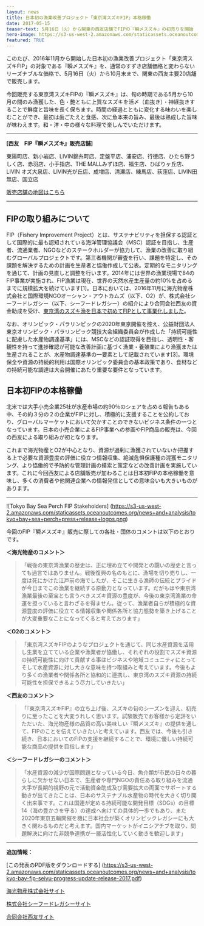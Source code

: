 ```yaml
---
layout: news
title: 日本初の漁業改善プロジェクト「東京湾スズキFIP」本格稼働
date: 2017-05-15
teaser-text: 5月16日（火）から関東の西友店舗でFIPの『瞬〆スズキ』の初売りを開始
hero-image: https://s3-us-west-2.amazonaws.com/staticassets.oceanoutcomes.org/news+and+analysis/hero+images/tokyo-bay-fip-seiyu-progress-update.jpg
featured: TRUE
---
```

このたび、2016年11月から開始した日本初の漁業改善プロジェクト「東京湾スズキFIP」の対象である『瞬〆スズキ』を、通常のすずき店舗価格と変わらないリーズナブルな価格で、5月16日（火）から10月末まで、関東の西友主要20店舗で販売します。

今回販売する東京湾スズキFIPの『瞬〆スズキ』は、旬の時期である5月から10月の間のみ漁獲した、色・艶ともに上質なスズキを活〆（血抜き）・神経抜きすることで鮮度と旨味を長く保ちます。時間の経過とともに変化する味わいを楽しむことができ、最初は歯ごたえと食感、次に魚本来の旨み、最後は熟成した旨味が味わえます。和・洋・中の様々な料理で楽しんでいただけます。

---
**[西友　FIP『瞬〆スズキ』販売店舗]**

東陽町店、新小岩店、LIVIN錦糸町店、定盤平店、浦安店、行徳店、ひたち野うしく店、赤羽店、小手指店、THE MALLみずほ店、福生店、ひばりヶ丘店、LIVIN オズ大泉店、LIVIN光が丘店、成増店、清瀬店、練馬店、荻窪店、LIVIN田無店、国立店

<a href="http://goo.gl/w1baST" target="_blank">販売店舗の地図はこちら</a>
 
---

<h2>FIPの取り組みについて</h2>

FIP（Fishery Improvement Project）とは、サステナビリティを担保する認証として国際的に最も認知されている海洋管理協議会（MSC）認証を目指し、生産者、流通業者、NGOなどのステークホルダーが協力して、漁業の改善に取り組むグローバルプロジェクトです。第三者機関が審査を行い、課題を特定し、その課題を解決するための計画を生産者と恊働作成して公表。定期的なモニタリングを通じて、計画の見直しと調整を行います。2014年には世界の漁業現場で84のFIP事業が実施され、FIP漁業は現在、世界の天然水産生産量の約10%を占めるまでに規模拡大を続けています[1]。日本においては、2016年11月に海光物産株式会社と国際環境NGOオーシャン・アウトカムズ（以下、O2）が、株式会社シーフードレガシー（以下、シーフードレガシー）の紹介により合同会社西友の資金助成を受け、<a href="http://www.oceanoutcomes.org/jp/news/tokyo-bay-fishery-improvement-launch/" target="_blank">東京湾のスズキ漁を日本で初めてFIPとして事業化しました</a>。

なお、オリンピック・パラリンピックの2020年東京開催を控え、公益財団法人東京オリンピック・パラリンピック競技大会組織委員会が作成した「持続可能性に配慮した水産物調達基準」には、MSCなどの認証取得を目指し、透明性・客観性を持って進捗確認が可能な改善計画に基づく漁業・養殖業により漁獲または生産されることが、水産物調達基準の一要素として記載されています[3]。環境保全や資源の持続的利用は国際オリンピック委員会の基本政策であり、食材などの持続可能な調達は大会開催にあたり重要な要件となっています。

<h2>日本初FIPの本格稼働</h2>

北米では大手小売企業25社が水産市場の約90％のシェアを占める報告もある中、その約３分の２の企業がFIPに対し、積極的に支援することを公約しており、グローバルマーケットにおいて欠かすことのできないビジネス条件の一つとなっています。日本の小売企業によるFIP事業への参画やFIP商品の販売は、今回の西友による取り組みが初となります。

これまで海光物産とO2が中心となり、資源が過剰に漁獲されていないか把握する上で必要な資源豊度の評価に役立つ情報収集、絶滅危惧保護種の混獲モニタリング、より恊働的で予防的な管理計画の摸索と策定などの改善計画を実施しています。これに今回西友による店舗販売が加わることは日本初FIPの本格稼働を意味し、多くの消費者や他関連企業への情報発信としての意味合いも大きいものがあります。

---

![Tokyo Bay Sea Perch FIP Stakeholders]
(https://s3-us-west-2.amazonaws.com/staticassets.oceanoutcomes.org/news+and+analysis/tokyo+bay+sea+perch+press+release+logos.png)

今回のFIP『瞬〆スズキ』販売に際しての各社・団体のコメントは以下のとおりです。

**＜海光物産のコメント＞**
 
>「戦後の東京湾漁業の歴史は、正に埋め立てや開発との闘いの歴史と言っても過言ではありません。戦後復興の名のもとに、漁場を切り売りし、一度は死にかけた江戸前の海でしたが、そこに生きる漁師の伝統とプライドが今日までこの漁業を継続する原動力となっています。だがもはや東京湾漁業最後の至宝とも言うべきスズキ資源の豊度が、今後の東京湾漁業の命運を担っていると言わざるを得ません。従って、漁業者自らが積極的な資源豊度の評価に役立てる情報収集や関係各所と協力態勢を築き上げることが大変重要なことになってくると考えております」

**＜O2のコメント＞**
 
>「東京湾スズキFIPのようなプロジェクトを通じて、同じ水産資源を活用し生業を立てている企業や漁業者が恊働し、それぞれの役割でスズキ資源の持続可能性に向けて貢献する事はビジネスや地域コミュニティにとってそして水産資源に対し大きな意味を持つ取組みと考えています。今後もより多くの漁業者や関係各所と協和的に連携し、東京湾のスズキ資源の持続可能性を担保できるよう尽力していきたい」

**＜西友のコメント＞**
 
>「『東京湾スズキFIP』の立ち上げ後、スズキの旬のシーズンを迎え、初売りに至ったことを大変うれしく思います。試験販売でお客様から定評をいただいた、海光物産様の品質の高い美味しい『瞬〆スズキ』の提供を通して、FIPのことを伝えていきたいと考えています。西友では、今後も引き続き、日本においてのFIPの支援を継続することで、環境に優しい持続可能な商品の提供を目指します」

**＜シーフードレガシーのコメント＞**
 
>「水産資源の減少が国際問題となっている今日、魚介類が市民の日々の暮らしに欠かせない日本で、生産者や専門NGOの責任ある取り組みを流通大手が長期的視野の元で活動資金助成及び需要拡大の両面でサポートする動きが出てきたことは、日本のサステナブル水産物の時代を大きく切り開く出来事です。これは国連が定める持続可能な開発目標（SDGs）の目標14（海の豊かさを守る）の達成へ向けての具体的一歩でもあり、また2020年東京五輪開催を機に日本社会が築くオリンピックレガシーにも大きく関わるものだと考えます。国内マーケットがイニシアチブを取り、問題解決に向けた非競争連携が一層活性化していく動きを歓迎します」

----

**追加情報：**

[この発表のPDF版をダウンロードする] (https://s3-us-west-2.amazonaws.com/staticassets.oceanoutcomes.org/news+and+analysis/tokyo-bay-fip-seiyu-progress-update-release-2017.pdf)

<a href="http://www.daidenmaru.com" target="_blank">海光物産株式会社サイト</a>

<a href="http://www.seafoodlegacy.com/ja/" target="_blank">株式会社シーフードレガシーサイト</a>

<a href="http://www.seiyu.co.jp" target="_blank">合同会社西友サイト</a>
